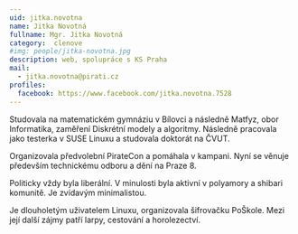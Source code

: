 ```yaml
---
uid: jitka.novotna
name: Jitka Novotná
fullname: Mgr. Jitka Novotná
category:  clenove
#img: people/jitka-novotna.jpg  
description: web, spolupráce s KS Praha
mail: 
  - jitka.novotna@pirati.cz
profiles:
  facebook: https://www.facebook.com/jitka.novotna.7528 
---
```


Studovala na matematickém gymnáziu v Bílovci a následně Matfyz, obor Informatika, zaměření Diskrétní modely a algoritmy. Následně pracovala jako testerka v SUSE Linuxu a studovala doktorát na ČVUT.

Organizovala předvolební PirateCon a pomáhala v kampani. Nyní se věnuje především technickému odboru a dění na Praze 8.

Politicky vždy byla liberální. V minulosti byla aktivní v polyamory a shibari komunitě. Je zvídavým minimalistou.

Je dlouholetým uživatelem Linuxu, organizovala šifrovačku PoŠkole. Mezi její další zájmy patří larpy, cestování a horolezectví.
